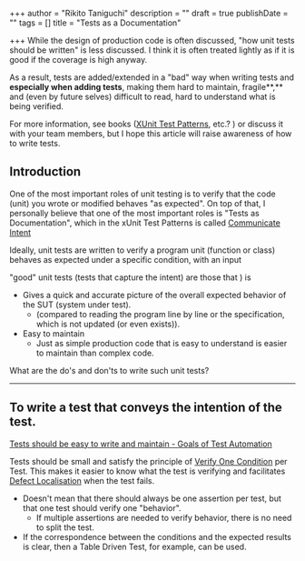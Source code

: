 +++
author = "Rikito Taniguchi"
description = ""
draft = true
publishDate = ""
tags = []
title = "Tests as a Documentation"

+++
While the design of production code is often discussed, "how unit tests should be written" is less discussed. I think it is often treated lightly as if it is good if the coverage is high anyway.

As a result, tests are added/extended in a "bad" way when writing tests and **especially when adding tests**, making them hard to maintain, fragile**,** and (even by future selves) difficult to read, hard to understand what is being verified.

For more information, see books ([XUnit Test Patterns](http://xunitpatterns.com/), etc.? ) or discuss it with your team members, but I hope this article will raise awareness of how to write tests.

## Introduction

One of the most important roles of unit testing is to verify that the code (unit) you wrote or modified behaves "as expected". On top of that, I personally believe that one of the most important roles is "Tests as Documentation", which in the xUnit Test Patterns is called [Communicate Intent](http://xunitpatterns.com/Principles%20of%20Test%20Automation.html#Communicate%20Intent)

Ideally, unit tests are written to verify a program unit (function or class) behaves as expected under a specific condition, with an input

 "good" unit tests (tests that capture the intent) are those that ) is

* Gives a quick and accurate picture of the overall expected behavior of the SUT (system under test).
  *  (compared to reading the program line by line or the specification, which is not updated (or even exists)).
* Easy to maintain
  *  Just as simple production code that is easy to understand is easier to maintain than complex code.

What are the do's and don'ts to write such unit tests?

***

## To write a test that conveys the intention of the test.

[Tests should be easy to write and maintain - Goals of Test Automation](http://xunitpatterns.com/Goals%20of%20Test%20Automation.html#Tests%20should%20be%20easy%20to%20write%20and%20maintain)

Tests should be small and satisfy the principle of [Verify One Condition](http://xunitpatterns.com/Principles%20of%20Test%20Automation.html#Verify%20One%20Condition%20per%20Test) per Test. This makes it easier to know what the test is verifying and facilitates [Defect Localisation](http://xunitpatterns.com/Goals%20of%20Test%20Automation.html#Defect%20Localization) when the test fails.

* Doesn't mean that there should always be one assertion per test, but that one test should verify one "behavior".
  * If multiple assertions are needed to verify behavior, there is no need to split the test.
* If the correspondence between the conditions and the expected results is clear, then a Table Driven Test, for example, can be used.